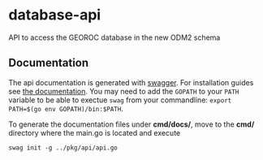 # database-api

API to access the GEOROC database in the new ODM2 schema

## Documentation

The api documentation is generated with [swagger](https://github.com/swaggo/swag).
For installation guides see [the documentation](https://github.com/swaggo/swag#getting-started). You may need to add the `GOPATH` to your `PATH` variable to be able to exectue `swag` from your commandline: `export PATH=$(go env GOPATH)/bin:$PATH`.

To generate the documentation files under **cmd/docs/**, move to the **cmd/** directory where the main.go is located and execute

`swag init -g ../pkg/api/api.go`
